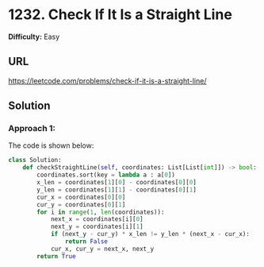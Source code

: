 # 1232. Check If It Is a Straight Line
**Difficulty:** Easy

## URL

https://leetcode.com/problems/check-if-it-is-a-straight-line/

## Solution

### Approach 1:

The code is shown below:

```python
class Solution:
    def checkStraightLine(self, coordinates: List[List[int]]) -> bool:
        coordinates.sort(key = lambda a : a[0])
        x_len = coordinates[1][0] - coordinates[0][0]
        y_len = coordinates[1][1] - coordinates[0][1]
        cur_x = coordinates[0][0]
        cur_y = coordinates[0][1]
        for i in range(1, len(coordinates)):
            next_x = coordinates[i][0]
            next_y = coordinates[i][1]
            if (next_y - cur_y) * x_len != y_len * (next_x - cur_x):
                return False
            cur_x, cur_y = next_x, next_y
        return True
        
```

